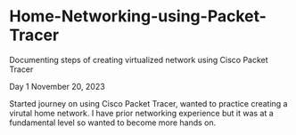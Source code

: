 # Home-Networking-using-Packet-Tracer
Documenting steps of creating virtualized network using Cisco Packet Tracer

Day 1 November 20, 2023

Started journey on using Cisco Packet Tracer, wanted to practice creating a virutal home network. I have prior networking experience but it was at a fundamental level so wanted to become more hands on.
